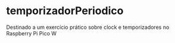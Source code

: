 # temporizadorPeriodico
Destinado a um exercício prático sobre clock e temporizadores no Raspberry Pi Pico W

